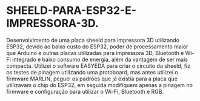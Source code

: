 # SHEELD-PARA-ESP32-E-IMPRESSORA-3D.
Desenvolvimento de uma placa sheeld para impressora 3D utilizando ESP32, devido ao baixo custo do ESP32, poder de processamento maior que Arduino e outras placas utilizadas para impressora 3D, Bluetooth e Wi-Fi integrado e baixo consumo de energia, além da vantagem de ser mais compacta. 
Utilizei o software EASYEDA para criar o circuito da sheeld, fiz os testes de pinagem utilizando uma protoboard, mas antes utilizei o firmware MARLIN, peguei os padrões que já existia para a placa que utilizavam o chip do ESP32, em seguida modifiquem apenas a pinagem no firmware e configuração para utilizar o Wi-Fi, Bluetooth e RGB. 
